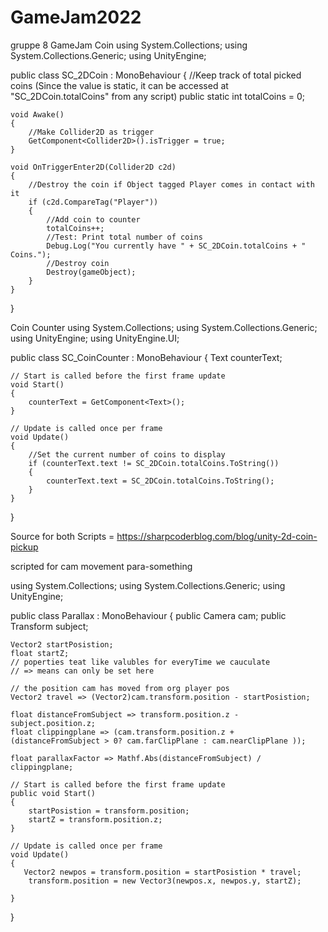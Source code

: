 # GameJam2022
gruppe 8 GameJam
Coin 
using System.Collections;
using System.Collections.Generic;
using UnityEngine;

public class SC_2DCoin : MonoBehaviour
{
    //Keep track of total picked coins (Since the value is static, it can be accessed at "SC_2DCoin.totalCoins" from any script)
    public static int totalCoins = 0;

    void Awake()
    {
        //Make Collider2D as trigger 
        GetComponent<Collider2D>().isTrigger = true;
    }

    void OnTriggerEnter2D(Collider2D c2d)
    {
        //Destroy the coin if Object tagged Player comes in contact with it
        if (c2d.CompareTag("Player"))
        {
            //Add coin to counter
            totalCoins++;
            //Test: Print total number of coins
            Debug.Log("You currently have " + SC_2DCoin.totalCoins + " Coins.");
            //Destroy coin
            Destroy(gameObject);
        }
    }
}


Coin Counter
using System.Collections;
using System.Collections.Generic;
using UnityEngine;
using UnityEngine.UI;

public class SC_CoinCounter : MonoBehaviour
{
    Text counterText;

    // Start is called before the first frame update
    void Start()
    {
        counterText = GetComponent<Text>();
    }

    // Update is called once per frame
    void Update()
    {
        //Set the current number of coins to display
        if (counterText.text != SC_2DCoin.totalCoins.ToString())
        {
            counterText.text = SC_2DCoin.totalCoins.ToString();
        }
    }
}

Source for both Scripts = https://sharpcoderblog.com/blog/unity-2d-coin-pickup










scripted for cam movement para-something

using System.Collections;
using System.Collections.Generic;
using UnityEngine;

public class Parallax : MonoBehaviour
{
    public Camera cam;
    public Transform subject;

    Vector2 startPosistion;
    float startZ;
    // poperties teat like valubles for everyTime we cauculate
    // => means can only be set here

    // the position cam has moved from org player pos
    Vector2 travel => (Vector2)cam.transform.position - startPosistion;

    float distanceFromSubject => transform.position.z - subject.position.z;
    float clippingplane => (cam.transform.position.z + (distanceFromSubject > 0? cam.farClipPlane : cam.nearClipPlane ));

    float parallaxFactor => Mathf.Abs(distanceFromSubject) / clippingplane;

    // Start is called before the first frame update
    public void Start()
    {
        startPosistion = transform.position;
        startZ = transform.position.z;
    }

    // Update is called once per frame
    void Update()
    {
       Vector2 newpos = transform.position = startPosistion * travel;
        transform.position = new Vector3(newpos.x, newpos.y, startZ);

    }
}
